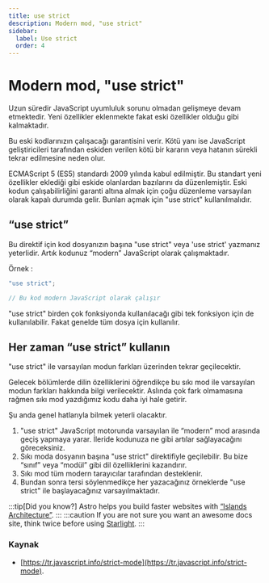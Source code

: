 ```yaml
---
title: use strict
description: Modern mod, "use strict"
sidebar:
  label: Use strict
  order: 4
---
```


# Modern mod, "use strict"

Uzun süredir JavaScript uyumluluk sorunu olmadan gelişmeye devam etmektedir. Yeni özellikler eklenmekte fakat eski özellikler olduğu gibi kalmaktadır.

Bu eski kodlarınızın çalışacağı garantisini verir. Kötü yanı ise JavaScript geliştiricileri tarafından eskiden verilen kötü bir kararın veya hatanın sürekli tekrar edilmesine neden olur.

ECMAScript 5 (ES5) standardı 2009 yılında kabul edilmiştir. Bu standart yeni özellikler eklediği gibi eskide olanlardan bazılarını da düzenlemiştir. Eski kodun çalışabilirliğini garanti altına almak için çoğu düzenleme varsayılan olarak kapalı durumda gelir. Bunları açmak için "use strict" kullanılmalıdır.

## “use strict”

Bu direktif için kod dosyanızın başına "use strict" veya 'use strict' yazmanız yeterlidir. Artık kodunuz “modern” JavaScript olarak çalışmaktadır.

Örnek :

```javascript
"use strict";

// Bu kod modern JavaScript olarak çalışır
```

"use strict" birden çok fonksiyonda kullanılacağı gibi tek fonksiyon için de kullanılabilir. Fakat genelde tüm dosya için kullanılır.

## Her zaman “use strict” kullanın

"use strict" ile varsayılan modun farkları üzerinden tekrar geçilecektir.

Gelecek bölümlerde dilin özelliklerini öğrendikçe bu sıkı mod ile varsayılan modun farkları hakkında bilgi verilecektir. Aslında çok fark olmamasına rağmen sıkı mod yazdığımız kodu daha iyi hale getirir.

Şu anda genel hatlarıyla bilmek yeterli olacaktır.

1. "use strict" JavaScript motorunda varsayılan ile “modern” mod arasında geçiş yapmaya yarar. İleride kodunuza ne gibi artılar sağlayacağını göreceksiniz.
2. Sıkı moda dosyanın başına "use strict" direktifiyle geçilebilir. Bu bize “sınıf” veya “modül” gibi dil özelliklerini kazandırır.
3. Sıkı mod tüm modern tarayıcılar tarafından desteklenir.
4. Bundan sonra tersi söylenmedikçe her yazacağınız örneklerde "use strict" ile başlayacağınız varsayılmaktadır.

:::tip[Did you know?]
Astro helps you build faster websites with [“Islands Architecture”](https://docs.astro.build/en/concepts/islands/).
:::
:::caution
If you are not sure you want an awesome docs site, think twice before using [Starlight](../../).
:::

### Kaynak

- [https://tr.javascript.info/strict-mode](https://tr.javascript.info/strict-mode).
